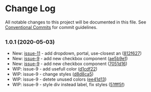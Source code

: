 # Change Log

All notable changes to this project will be documented in this file.
See [Conventional Commits](https://conventionalcommits.org) for commit guidelines.

## <small>1.0.1 (2020-05-03)</small>

* New: [issue-11](https://github.com/vvysokiy/rhight/issues/11) - add dropdown, portal, use-closest an ([812f627](https://github.com/vvysokiy/rhight/commit/812f627))
* New: [issue-9](https://github.com/vvysokiy/rhight/issues/9) - add new checkbox component ([ae5b9e1](https://github.com/vvysokiy/rhight/commit/ae5b9e1))
* New: [issue-9](https://github.com/vvysokiy/rhight/issues/9) - add new checkbox component ([7051d16](https://github.com/vvysokiy/rhight/commit/7051d16))
* WIP: issue-9 - add usefull color ([d1cdf22](https://github.com/vvysokiy/rhight/commit/d1cdf22))
* WIP: issue-9 - change styles ([d8d8ca5](https://github.com/vvysokiy/rhight/commit/d8d8ca5))
* WIP: issue-9 - detete unused colors ([ee41d13](https://github.com/vvysokiy/rhight/commit/ee41d13))
* WIP: issue-9 - style div instead label, fix styles ([51fff5f](https://github.com/vvysokiy/rhight/commit/51fff5f))

